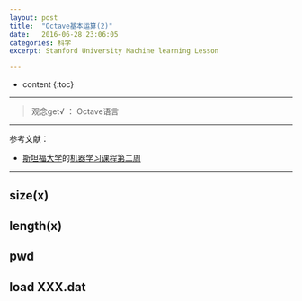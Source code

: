 ```yaml
---
layout: post
title:  "Octave基本运算(2)"
date:   2016-06-28 23:06:05
categories: 科学
excerpt: Stanford University Machine learning Lesson

---
```


* content
{:toc}

---

> 观念get√ ： Octave语言


---

参考文献：

* [斯坦福大学](https://art.calarts.edu/)的[机器学习课程第二周](https://www.coursera.org/learn/machine-learning/home/week/2)

---


## size(x)

## length(x)

## pwd

## load XXX.dat
